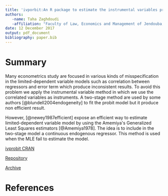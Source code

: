 ```yaml
---
title: 'ivporbit:An R package to estimate the instrumental variables probit model'
authors: 
   -name: Taha Zaghdoudi
   -affiliation: "Faculty of Law, Economics and Management of Jendouba, Tunisia"
date: 12 December 2017
output: pdf_document
bibliography: paper.bib
---
```


# Summary
Many econometrics study are focused in various kinds of misspecification
in the limited-dependent variable models such as correlation between
regressors and error term which produce inconsistent results. To avoid
this problem we apply the instrumental variable method in which we use
the correlated variables as instruments. A two-stage method are used by
some authors [@blundell2004endogeneity] to fit the probit model but
it produce non efficient result.

However, [@newey1987efficient] expose an efficient way to
estimate limited-dependent variable model by using the Amemiya's
Generalized Least Squares estimators [@Amemiya1978]. The idea is to
include in the two-stage model a continuous endogenous regressor. This
method is used when the MLE fail to estimate the model.

[ivprobit CRAN](https://cran.r-project.org/web/packages/ivprobit/index.html)

[Repository](https://github.com/cran/ivprobit)

[Archive](https://zenodo.org/record/1109726#.Wi_UzlXibIU)

# References
